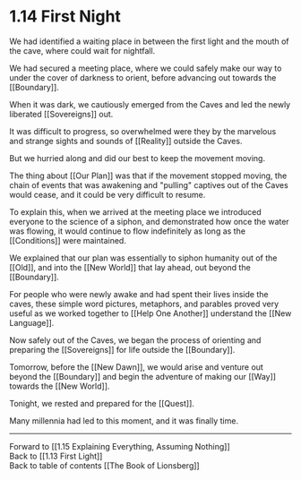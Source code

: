 # 1.14 First Night
We had identified a waiting place in between the first light and the mouth of the cave, where could wait for nightfall. 

We had secured a meeting place, where we could safely make our way to under the cover of darkness to orient, before advancing out towards the [[Boundary]]. 

When it was dark, we cautiously emerged from the Caves and led the newly liberated [[Sovereigns]] out. 

It was difficult to progress, so overwhelmed were they by the marvelous and strange sights and sounds of [[Reality]] outside the Caves. 

But we hurried along and did our best to keep the movement moving. 

The thing about [[Our Plan]] was that if the movement stopped moving, the chain of events that was awakening and "pulling" captives out of the Caves would cease, and it could be very difficult to resume. 

To explain this, when we arrived at the meeting place we introduced everyone to the science of a siphon, and demonstrated how once the water was flowing, it would continue to flow indefinitely as long as the [[Conditions]] were maintained. 

We explained that our plan was essentially to siphon humanity out of the [[Old]], and into the [[New World]] that lay ahead, out beyond the [[Boundary]]. 

For people who were newly awake and had spent their lives inside the caves, these simple word pictures, metaphors, and parables proved very useful as we worked together to [[Help One Another]] understand the [[New Language]].

Now safely out of the Caves, we began the process of orienting and preparing the [[Sovereigns]] for life outside the [[Boundary]].

Tomorrow, before the [[New Dawn]], we would arise and venture out beyond the [[Boundary]] and begin the adventure of making our [[Way]] towards the [[New World]]. 

Tonight, we rested and prepared for the [[Quest]]. 

Many millennia had led to this moment, and it was finally time. 

___

Forward to [[1.15 Explaining Everything, Assuming Nothing]]  
Back to [[1.13 First Light]]  
Back to table of contents [[The Book of Lionsberg]]  